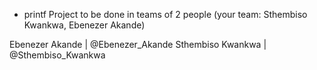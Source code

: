  - printf
Project to be done in teams of 2 people (your team: Sthembiso Kwankwa, Ebenezer Akande)

Ebenezer Akande | @Ebenezer_Akande
Sthembiso Kwankwa | @Sthembiso_Kwankwa
